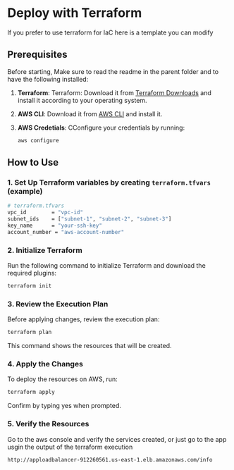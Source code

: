 # Deploy with Terraform

If you prefer to use terraform for IaC here is a template you can modify

## Prerequisites

Before starting, Make sure to read the readme in the parent folder and to have the following installed:

1. **Terraform**: Terraform: Download it from [Terraform Downloads](https://www.terraform.io/downloads) and install it according to your operating system.
2. **AWS CLI**: Download it from [AWS CLI](https://aws.amazon.com/cli/) and install it.
3. **AWS Credetials**: CConfigure your credentials by running:

   ```bash
   aws configure
    ```

## How to Use

### 1. Set Up Terraform variables by creating `terraform.tfvars` (example)

```bash
# terraform.tfvars
vpc_id        = "vpc-id"
subnet_ids    = ["subnet-1", "subnet-2", "subnet-3"]
key_name      = "your-ssh-key"
account_number = "aws-account-number"
```

### 2. **Initialize Terraform**

Run the following command to initialize Terraform and download the required plugins:

```bash
terraform init
```

### 3. **Review the Execution Plan**

Before applying changes, review the execution plan:

```bash
terraform plan
```

This command shows the resources that will be created.

### 4. **Apply the Changes**

To deploy the resources on AWS, run:

```bash
terraform apply
```

Confirm by typing yes when prompted.

### 5. **Verify the Resources**

Go to the aws console and verify the services created, or just go to the app usgin the output of the terraform execution

```bash
http://apploadbalancer-912260561.us-east-1.elb.amazonaws.com/info
```
